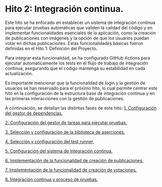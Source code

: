 # Hito 2: Integración continua.
Este hito se ha enfocado en establecer un sistema de integración continua para ejecutar pruebas automáticas que validen la calidad del código y en implementar funcionalidades esenciales de la aplicación, como la creación de publicaciones con imágenes y la opción de que los usuarios puedan votar en dichas publicaciones. Estas funcionalidades básicas fueron definidas en el Hito 1: Definición del Proyecto.

Para integrar esta funcionalidad, se ha configurado GitHub Actions para ejecutar automáticamente los tests en el flujo de trabajo de integración continua, asegurando que el código mantenga su estabilidad en cada actualización.

Es importante mencionar que la funcionalidad de login y la gestión de usuarios se han reservado para el próximo hito, lo cual permite centrar este hito en la configuración de la estructura base de integración continua y en las primeras interacciones con la gestión de publicaciones.

A continuación, se detallan las distintas fases de este hito:
[1. Configuración del gestor de dependencias.](./GestorDependencias.md)

[2. Configuración del gestor de tareas para ejecutar pruebas.](./GestorTareas.md)

[3. Selección y configuración de la biblioteca de aserciones.](./BibliotecaAserciones.md)

[4. Selección y configuración del test runner.](./TestRunner.md)

[5. Configuración del sistema de integración continua.](./SistemaIC.md)

[6. Implementación de la funcionalidad de creación de publicaciones.](./CreacionPublicaciones.md)

[7. Implementación de la funcionalidad de creación de votaciones.](./Votaciones.md)

[8. Integración continua y proceso de pruebas.](./PruebasIC.md)
